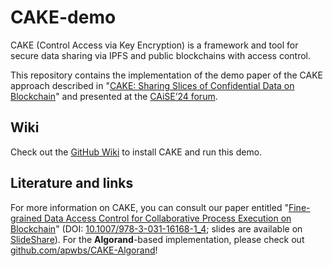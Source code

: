 # CAKE-demo

CAKE (Control Access via Key Encryption) is a framework and tool for secure data sharing via IPFS and public blockchains with access control.

This repository contains the implementation of the demo paper of the CAKE approach described in "[CAKE: Sharing Slices of Confidential Data on Blockchain](https://arxiv.org/abs/2405.04152)" and presented at the [CAiSE’24 forum](https://cyprusconferences.org/caise2024/).

## Wiki
Check out the [GitHub Wiki](https://github.com/apwbs/CAKE-demo/wiki) to install CAKE and run this demo.

## Literature and links

For more information on CAKE, you can consult our paper entitled "[Fine-grained Data Access Control for
Collaborative Process Execution on Blockchain](https://arxiv.org/abs/2207.08484)" (DOI: [10.1007/978-3-031-16168-1_4](https://doi.org/10.1007/978-3-031-16168-1_4); slides are available on [SlideShare](https://www.slideshare.net/EdoardoMarangone/finegrained-data-access-control-for-collaborative-process-execution-on-blockchain-253133788)). 
For the **Algorand**-based implementation, please check out [github.com/apwbs/CAKE-Algorand](https://github.com/apwbs/CAKE-Algorand/)!
